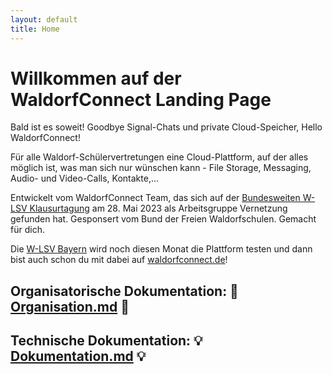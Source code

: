 ```yaml
---
layout: default
title: Home
---
```


# Willkommen auf der WaldorfConnect Landing Page

Bald ist es soweit! Goodbye Signal-Chats und private Cloud-Speicher, Hello WaldorfConnect!

Für alle Waldorf-Schülervertretungen eine Cloud-Plattform, auf der alles möglich ist, was man sich nur wünschen kann - File Storage, Messaging, Audio- und Video-Calls, Kontakte,...

Entwickelt vom WaldorfConnect Team, das sich auf der [Bundesweiten W-LSV Klausurtagung](https://wlsv-bayern.de/tagung) am 28. Mai 2023 als Arbeitsgruppe Vernetzung gefunden hat. Gesponsert vom Bund der Freien Waldorfschulen. Gemacht für dich.

Die [W-LSV Bayern](https://wlsv-bayern.de/) wird noch diesen Monat die Plattform testen und dann bist auch schon du mit dabei auf [waldorfconnect.de](https://waldorfconnect.de/)!

## Organisatorische Dokumentation: 📆 [Organisation.md](Organisation.md) 📆

## Technische Dokumentation: 💡 [Dokumentation.md](Dokumentation.md) 💡
